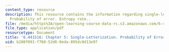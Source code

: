 ```yaml
---
content_type: resource
description: This resource contains the information regarding single-letterization.
  Probability of error. Entropy rate..
file: /media/https%3A/open-learning-course-data-rc.s3.amazonaws.com/6-441-information-theory-spring-2016/b208f091f76052d60eda895dc8d13e97_MIT6_441S16_chapter_5.pdf
file_type: application/pdf
resourcetype: Document
title: '6.441S16: Chapter 5: Single-Letterization. Probability of Error. Entropy Rate.'
uid: b208f091-f760-52d6-0eda-895dc8d13e97
---
```

